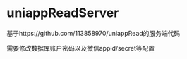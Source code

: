 # uniappReadServer

基于https://github.com/113858970/uniappRead的服务端代码

需要修改数据库账户密码以及微信appid/secret等配置







